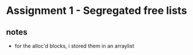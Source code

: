 # Assignment 1 - Segregated free lists

## notes 
- for the alloc'd blocks, i stored them in an arraylist